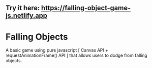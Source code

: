 ## Try it here: https://falling-object-game-js.netlify.app

# Falling Objects

A basic game using pure javascript [ Canvas API + requestAnimationFrame() API ] that allows users to dodge from falling objects.